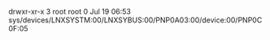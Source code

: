 drwxr-xr-x 3 root root 0 Jul 19 06:53 sys/devices/LNXSYSTM:00/LNXSYBUS:00/PNP0A03:00/device:00/PNP0C0F:05
